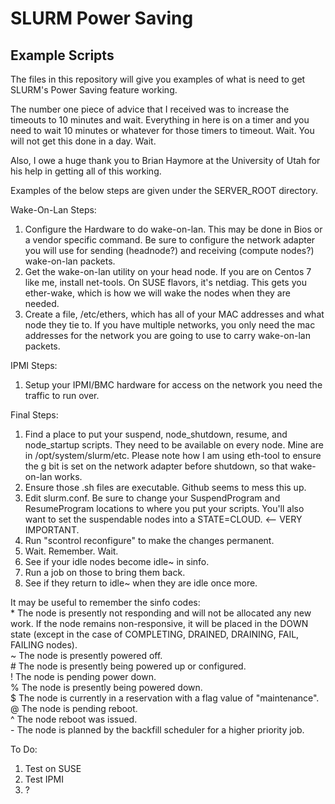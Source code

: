 # SLURM Power Saving
## Example Scripts

The files in this repository will give you examples of what is need to get SLURM's Power Saving feature working.

The number one piece of advice that I received was to increase the timeouts to 10 minutes and wait. Everything in here is on a timer and you need to wait 10 minutes or whatever for those timers to timeout. Wait. You will not get this done in a day. Wait.

Also, I owe a huge thank you to Brian Haymore at the University of Utah for his help in getting all of this working.

Examples of the below steps are given under the SERVER_ROOT directory.

Wake-On-Lan Steps:
1. Configure the Hardware to do wake-on-lan. This may be done in Bios or a vendor specific command. Be sure to configure the network adapter you will use for sending (headnode?) and receiving (compute nodes?) wake-on-lan packets.
2. Get the wake-on-lan utility on your head node. If you are on Centos 7 like me, install net-tools. On SUSE flavors, it's netdiag. This gets you ether-wake, which is how we will wake the nodes when they are needed.
3. Create a file, /etc/ethers, which has all of your MAC addresses and what node they tie to. If you have multiple networks, you only need the mac addresses for the network you are going to use to carry wake-on-lan packets.

IPMI Steps:
1. Setup your IPMI/BMC hardware for access on the network you need the traffic to run over.

Final Steps:
1. Find a place to put your suspend, node_shutdown, resume, and node_startup scripts. They need to be available on every node. Mine are in /opt/system/slurm/etc. Please note how I am using eth-tool to ensure the g bit is set on the network adapter before shutdown, so that wake-on-lan works. 
2. Ensure those .sh files are executable. Github seems to mess this up.
3. Edit slurm.conf. Be sure to change your SuspendProgram and ResumeProgram locations to where you put your scripts. You'll also want to set the suspendable nodes into a STATE=CLOUD. <-- VERY IMPORTANT.
4. Run "scontrol reconfigure" to make the changes permanent.
5. Wait. Remember. Wait.
6. See if your idle nodes become idle~ in sinfo.
7. Run a job on those to bring them back.
8. See if they return to idle~ when they are idle once more.

It may be useful to remember the sinfo codes:  
\*  The node is presently not responding and will not be allocated any new work. If the node remains non-responsive, it will be placed in the DOWN state (except in the case of COMPLETING, DRAINED, DRAINING, FAIL, FAILING nodes).  
\~  The node is presently powered off.  
\#  The node is presently being powered up or configured.  
\!  The node is pending power down.  
\%  The node is presently being powered down.  
\$  The node is currently in a reservation with a flag value of "maintenance".  
\@  The node is pending reboot.  
\^  The node reboot was issued.  
\-  The node is planned by the backfill scheduler for a higher priority job.  

To Do:
1. Test on SUSE
2. Test IPMI
3. ?
